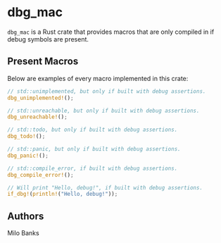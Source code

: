 # dbg_mac
`dbg_mac` is a Rust crate that provides macros that are only compiled in if debug symbols are
present.

## Present Macros

Below are examples of every macro implemented in this crate:

```rust
// std::unimplemented, but only if built with debug assertions.
dbg_unimplemented!();

// std::unreachable, but only if built with debug assertions.
dbg_unreachable!();

// std::todo, but only if built with debug assertions.
dbg_todo!();

// std::panic, but only if built with debug assertions.
dbg_panic!();

// std::compile_error, if built with debug assertions.
dbg_compile_error!();

// Will print "Hello, debug!", if built with debug assertions.
if_dbg!(println!("Hello, debug!"));
```

## Authors
Milo Banks
